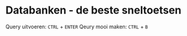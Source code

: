 # Databanken - de beste sneltoetsen
Query uitvoeren: ```CTRL``` + ```ENTER```
Qeury mooi maken: ```CTRL``` + ```B```
